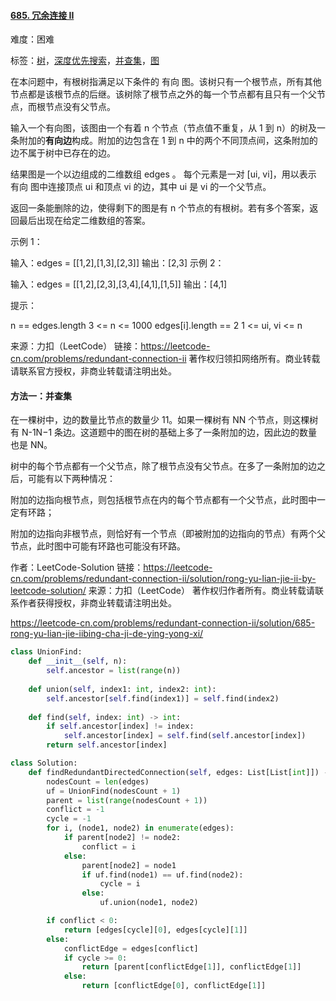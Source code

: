 #### [685. 冗余连接 II](https://leetcode-cn.com/problems/redundant-connection-ii/)

难度：困难

标签：[树](../Topic/树.md)，[深度优先搜索](../Topic/深度优先搜索.md)，[并查集](../Topic/并查集.md)，[图](../Topic/图.md)

在本问题中，有根树指满足以下条件的 有向 图。该树只有一个根节点，所有其他节点都是该根节点的后继。该树除了根节点之外的每一个节点都有且只有一个父节点，而根节点没有父节点。

输入一个有向图，该图由一个有着 n 个节点（节点值不重复，从 1 到 n）的树及一条附加的**有向边**构成。附加的边包含在 1 到 n 中的两个不同顶点间，这条附加的边不属于树中已存在的边。

结果图是一个以边组成的二维数组 edges 。 每个元素是一对 [ui, vi]，用以表示 有向 图中连接顶点 ui 和顶点 vi 的边，其中 ui 是 vi 的一个父节点。

返回一条能删除的边，使得剩下的图是有 n 个节点的有根树。若有多个答案，返回最后出现在给定二维数组的答案。

 

示例 1：


输入：edges = [[1,2],[1,3],[2,3]]
输出：[2,3]
示例 2：


输入：edges = [[1,2],[2,3],[3,4],[4,1],[1,5]]
输出：[4,1]


提示：

n == edges.length
3 <= n <= 1000
edges[i].length == 2
1 <= ui, vi <= n

来源：力扣（LeetCode）
链接：https://leetcode-cn.com/problems/redundant-connection-ii
著作权归领扣网络所有。商业转载请联系官方授权，非商业转载请注明出处。

#### 方法一：并查集

在一棵树中，边的数量比节点的数量少 11。如果一棵树有 NN 个节点，则这棵树有 N-1N−1 条边。这道题中的图在树的基础上多了一条附加的边，因此边的数量也是 NN。

树中的每个节点都有一个父节点，除了根节点没有父节点。在多了一条附加的边之后，可能有以下两种情况：

附加的边指向根节点，则包括根节点在内的每个节点都有一个父节点，此时图中一定有环路；

附加的边指向非根节点，则恰好有一个节点（即被附加的边指向的节点）有两个父节点，此时图中可能有环路也可能没有环路。

作者：LeetCode-Solution
链接：https://leetcode-cn.com/problems/redundant-connection-ii/solution/rong-yu-lian-jie-ii-by-leetcode-solution/
来源：力扣（LeetCode）
著作权归作者所有。商业转载请联系作者获得授权，非商业转载请注明出处。

https://leetcode-cn.com/problems/redundant-connection-ii/solution/685-rong-yu-lian-jie-iibing-cha-ji-de-ying-yong-xi/

```python
class UnionFind:
    def __init__(self, n):
        self.ancestor = list(range(n))
    
    def union(self, index1: int, index2: int):
        self.ancestor[self.find(index1)] = self.find(index2)
    
    def find(self, index: int) -> int:
        if self.ancestor[index] != index:
            self.ancestor[index] = self.find(self.ancestor[index])
        return self.ancestor[index]

class Solution:
    def findRedundantDirectedConnection(self, edges: List[List[int]]) -> List[int]:
        nodesCount = len(edges)
        uf = UnionFind(nodesCount + 1)
        parent = list(range(nodesCount + 1))
        conflict = -1
        cycle = -1
        for i, (node1, node2) in enumerate(edges):
            if parent[node2] != node2:
                conflict = i
            else:
                parent[node2] = node1
                if uf.find(node1) == uf.find(node2):
                    cycle = i
                else:
                    uf.union(node1, node2)

        if conflict < 0:
            return [edges[cycle][0], edges[cycle][1]]
        else:
            conflictEdge = edges[conflict]
            if cycle >= 0:
                return [parent[conflictEdge[1]], conflictEdge[1]]
            else:
                return [conflictEdge[0], conflictEdge[1]]
```

